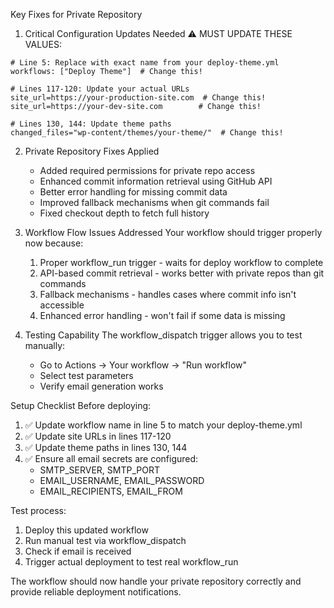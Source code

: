 Key Fixes for Private Repository

1. Critical Configuration Updates Needed
⚠️ MUST UPDATE THESE VALUES:
```
# Line 5: Replace with exact name from your deploy-theme.yml
workflows: ["Deploy Theme"]  # Change this!

# Lines 117-120: Update your actual URLs
site_url=https://your-production-site.com  # Change this!
site_url=https://your-dev-site.com        # Change this!

# Lines 130, 144: Update theme paths
changed_files="wp-content/themes/your-theme/"  # Change this!
```

2. Private Repository Fixes Applied
   - Added required permissions for private repo access
   - Enhanced commit information retrieval using GitHub API
   - Better error handling for missing commit data
   - Improved fallback mechanisms when git commands fail
   - Fixed checkout depth to fetch full history

3. Workflow Flow Issues Addressed
Your workflow should trigger properly now because:
   1. Proper workflow_run trigger - waits for deploy workflow to complete
   2. API-based commit retrieval - works better with private repos than git commands
   3. Fallback mechanisms - handles cases where commit info isn't accessible
   4. Enhanced error handling - won't fail if some data is missing

4. Testing Capability
The workflow_dispatch trigger allows you to test manually:
   - Go to Actions → Your workflow → "Run workflow"
   - Select test parameters
   - Verify email generation works

Setup Checklist
Before deploying:

1. ✅ Update workflow name in line 5 to match your deploy-theme.yml
2. ✅ Update site URLs in lines 117-120
3. ✅ Update theme paths in lines 130, 144
4. ✅ Ensure all email secrets are configured:
   - SMTP_SERVER, SMTP_PORT
   - EMAIL_USERNAME, EMAIL_PASSWORD
   - EMAIL_RECIPIENTS, EMAIL_FROM

Test process:
1. Deploy this updated workflow
2. Run manual test via workflow_dispatch
3. Check if email is received
4. Trigger actual deployment to test real workflow_run

The workflow should now handle your private repository correctly and provide reliable deployment notifications.
